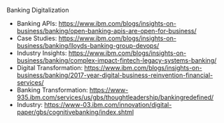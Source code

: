 Banking Digitalization 
-	Banking APIs: https://www.ibm.com/blogs/insights-on-business/banking/open-banking-apis-are-open-for-business/
-	Case Studies: https://www.ibm.com/blogs/insights-on-business/banking/lloyds-banking-group-devops/
-	Industry Insights: https://www.ibm.com/blogs/insights-on-business/banking/complex-impact-fintech-legacy-systems-banking/
-	Digital Transformation: https://www.ibm.com/blogs/insights-on-business/banking/2017-year-digital-business-reinvention-financial-services/
-	Banking Transformation: https://www-935.ibm.com/services/us/gbs/thoughtleadership/bankingredefined/
-	Industry: https://www-03.ibm.com/innovation/digital-paper/gbs/cognitivebanking/index.shtml
